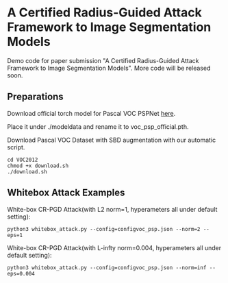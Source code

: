 # A Certified Radius-Guided Attack Framework to Image Segmentation Models

Demo code for paper submission "A Certified Radius-Guided Attack Framework to Image Segmentation Models". More code will be released soon.

## Preparations
Download official torch model for Pascal VOC PSPNet [here](https://drive.google.com/drive/folders/1K18bS_WeUQH4O6qAZzCDoAfVg9VhgGMK).

Place it under ./modeldata and rename it to voc_psp_official.pth.

Download Pascal VOC Dataset with SBD augmentation with our automatic script.
```
cd VOC2012
chmod +x download.sh
./download.sh
```

## Whitebox Attack Examples
White-box CR-PGD Attack(with L2 norm=1, hyperameters all under default setting):
```
python3 whitebox_attack.py --config=configvoc_psp.json --norm=2 --eps=1
```
White-box CR-PGD Attack(with L-infty norm=0.004, hyperameters all under default setting):
```
python3 whitebox_attack.py --config=configvoc_psp.json --norm=inf --eps=0.004
```
